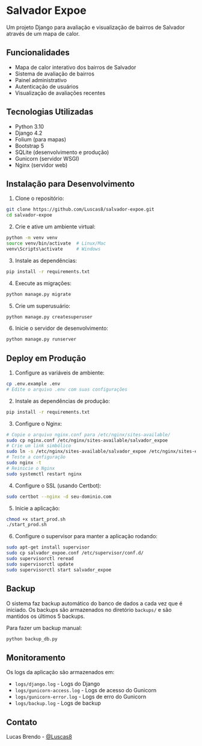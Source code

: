 # Salvador Expoe

Um projeto Django para avaliação e visualização de bairros de Salvador através de um mapa de calor.

## Funcionalidades

- Mapa de calor interativo dos bairros de Salvador
- Sistema de avaliação de bairros
- Painel administrativo
- Autenticação de usuários
- Visualização de avaliações recentes

## Tecnologias Utilizadas

- Python 3.10
- Django 4.2
- Folium (para mapas)
- Bootstrap 5
- SQLite (desenvolvimento e produção)
- Gunicorn (servidor WSGI)
- Nginx (servidor web)

## Instalação para Desenvolvimento

1. Clone o repositório:
```bash
git clone https://github.com/Luscas8/salvador-expoe.git
cd salvador-expoe
```

2. Crie e ative um ambiente virtual:
```bash
python -m venv venv
source venv/bin/activate  # Linux/Mac
venv\Scripts\activate     # Windows
```

3. Instale as dependências:
```bash
pip install -r requirements.txt
```

4. Execute as migrações:
```bash
python manage.py migrate
```

5. Crie um superusuário:
```bash
python manage.py createsuperuser
```

6. Inicie o servidor de desenvolvimento:
```bash
python manage.py runserver
```

## Deploy em Produção

1. Configure as variáveis de ambiente:
```bash
cp .env.example .env
# Edite o arquivo .env com suas configurações
```

2. Instale as dependências de produção:
```bash
pip install -r requirements.txt
```

3. Configure o Nginx:
```bash
# Copie o arquivo nginx.conf para /etc/nginx/sites-available/
sudo cp nginx.conf /etc/nginx/sites-available/salvador_expoe
# Crie um link simbólico
sudo ln -s /etc/nginx/sites-available/salvador_expoe /etc/nginx/sites-enabled/
# Teste a configuração
sudo nginx -t
# Reinicie o Nginx
sudo systemctl restart nginx
```

4. Configure o SSL (usando Certbot):
```bash
sudo certbot --nginx -d seu-dominio.com
```

5. Inicie a aplicação:
```bash
chmod +x start_prod.sh
./start_prod.sh
```

6. Configure o supervisor para manter a aplicação rodando:
```bash
sudo apt-get install supervisor
sudo cp salvador_expoe.conf /etc/supervisor/conf.d/
sudo supervisorctl reread
sudo supervisorctl update
sudo supervisorctl start salvador_expoe
```

## Backup

O sistema faz backup automático do banco de dados a cada vez que é iniciado. Os backups são armazenados no diretório `backups/` e são mantidos os últimos 5 backups.

Para fazer um backup manual:
```bash
python backup_db.py
```

## Monitoramento

Os logs da aplicação são armazenados em:
- `logs/django.log` - Logs do Django
- `logs/gunicorn-access.log` - Logs de acesso do Gunicorn
- `logs/gunicorn-error.log` - Logs de erro do Gunicorn
- `logs/backup.log` - Logs de backup

## Contato

Lucas Brendo - [@Luscas8](https://github.com/Luscas8) 
